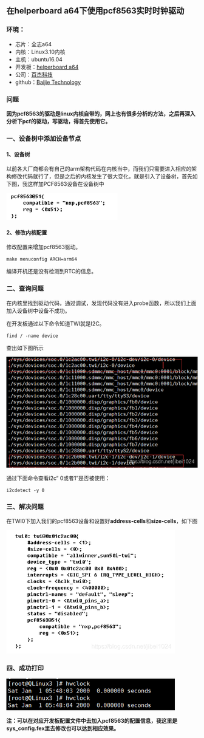 ## 在helperboard a64下使用pcf8563实时时钟驱动

### 环境：

- 芯片：全志a64　　
- 内核：Linux3.10内核
- 主机：ubuntu16.04
- 开发板：[helperboard a64](https://item.taobao.com/item.htm?spm=a230r.1.14.27.6f7076ffgIj8Ws&id=563738220031&ns=1&abbucket=3#detail)
- 公司：[百杰科技](https://www.szbaijie.com/)
- github：[Baijie Technology](https://github.com/jizizh/helperboard.git)

### 问题

**因为pcf8563的驱动是linux内核自带的，网上也有很多分析的方法，之后再深入分析下pcf的驱动，写驱动，得首先使用它。**

###  一、设备树中添加设备节点

#### 1、设备树

以前各大厂商都会有自己的arm架构代码在内核当中，而我们只需要进入相应的架构修改代码就行了，但是之后的内核发生了很大变化，就是引入了设备树，首先如下图，我这样加PCF8563设备在设备树中

![img](./image/pcf8563.png)

#### 2、修改内核配置

修改配置来增加pcf8563驱动。

```shell
make menuconfig ARCH=arm64
```

编译开机还是没有检测到RTC的信息。

### 二、查询问题

在内核里找到驱动代码，通过调试，发现代码没有进入probe函数，所以我们上面加入设备树中设备不成功。

在开发板通过以下命令知道TWI就是I2C。

```shell
find / -name device
```

查出如下图所示

![img](./image/find_twi.png)

通过下面命令查看i2c“ 0或者1”是否被使用：

```shell
i2cdetect -y 0
```

### 三、解决问题

在TWI0下加入我们的pcf8563设备和设置好**address-cells**和**size-cells**，如下图

![img](./image/devicetree-twi0.png)

### 四、成功打印

![img](./image/hwclock.png)

**注：可以在对应开发板配置文件中去加入pcf8563的配置信息，我这里是sys_config.fex里去修改也可以达到相应效果。** 